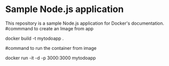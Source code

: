 # Sample Node.js application

This repository is a sample Node.js application for Docker's documentation.
#commmand to create an Image from app

 docker build -t mytodoapp .
 
#command to run the container from image

 docker run -it -d -p 3000:3000 mytodoapp
